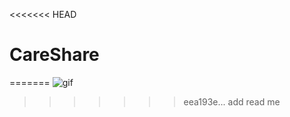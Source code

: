 <<<<<<< HEAD
# CareShare
=======
![gif](https://media.giphy.com/media/S5JSwmQYHOGMo/source.gif)


>>>>>>> eea193e... add read me
